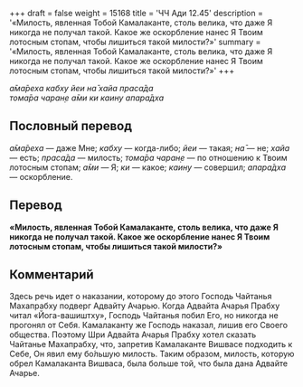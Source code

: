 +++
draft = false
weight = 15168
title = 'ЧЧ Ади 12.45'
description = '«Милость, явленная Тобой Камалаканте, столь велика, что даже Я никогда не получал такой. Какое же оскорбление нанес Я Твоим лотосным стопам, чтобы лишиться такой милости?»'
summary = '«Милость, явленная Тобой Камалаканте, столь велика, что даже Я никогда не получал такой. Какое же оскорбление нанес Я Твоим лотосным стопам, чтобы лишиться такой милости?»'
+++

_а̄ма̄реха кабху йеи на̄ хайа праса̄да  
тома̄ра чаран̣е а̄ми ки каину апара̄дха_

## Пословный перевод

_а̄ма̄реха_ — даже Мне; _кабху_ — когда-либо; _йеи_ — такая; _на̄_ — не; _хайа_ — есть; _праса̄да_ — милость; _тома̄ра_ _чаран̣е_ — по отношению к Твоим лотосным стопам; _а̄ми_ — Я; _ки_ — какое; _каину_ — совершил; _апара̄дха_ — оскорбление.

## Перевод

**«Милость, явленная Тобой Камалаканте, столь велика, что даже Я никогда не получал такой. Какое же оскорбление нанес Я Твоим лотосным стопам, чтобы лишиться такой милости?»**

## Комментарий

Здесь речь идет о наказании, которому до этого Господь Чайтанья Махапрабху подверг Адвайту Ачарью. Когда Адвайта Ачарья Прабху читал «Йога-вашиштху», Господь Чайтанья побил Его, но никогда не прогонял от Себя. Камалаканту же Господь наказал, лишив его Своего общества. Поэтому Шри Адвайта Ачарья Прабху хотел сказать Чайтанье Махапрабху, что, запретив Камалаканте Вишвасе подходить к Себе, Он явил ему бо́льшую милость. Таким образом, милость, которую обрел Камалаканта Вишваса, была больше той, что была дана Адвайте Ачарье.

